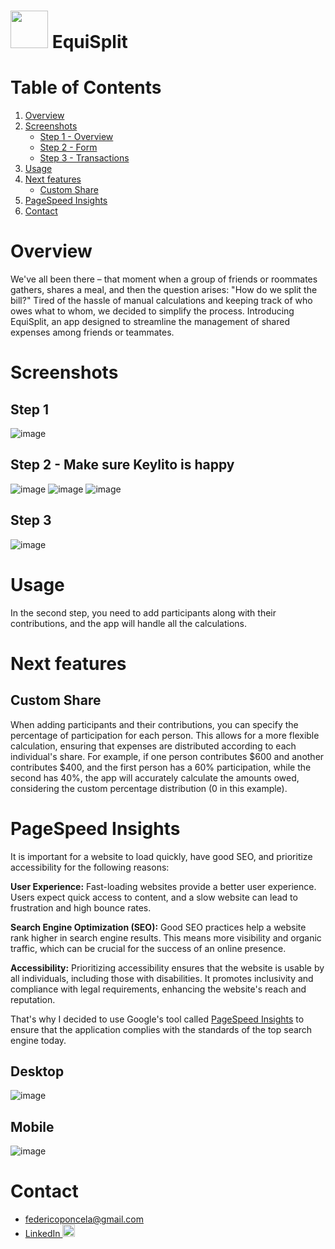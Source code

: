 # [<img width="60" src="https://github.com/Fedevs/SplitExpenses/assets/86263343/3dad777d-8d6e-485b-aaa5-104d827edf72"/>](https://equisplit-nine.vercel.app/) EquiSplit


# Table of Contents
1. [Overview](#overview)
2. [Screenshots](#screenshots)
   - [Step 1 - Overview](#step-1)
   - [Step 2 - Form](#step-2---make-sure-keylito-is-happy)
   - [Step 3 - Transactions](#step-3)
3. [Usage](#usage)
4. [Next features](#next-features)
   - [Custom Share](#custom-share)
5. [PageSpeed Insights](#pagespeed-insights)
6. [Contact](#contact)


# Overview

We've all been there – that moment when a group of friends or roommates gathers, shares a meal, and then the question arises: "How do we split the bill?" Tired of the hassle of manual calculations and keeping track of who owes what to whom, we decided to simplify the process. Introducing EquiSplit, an app designed to streamline the management of shared expenses among friends or teammates.


# Screenshots

## Step 1
![image](https://github.com/Fedevs/SplitExpenses/assets/86263343/df77d9dd-e9f1-4b78-8530-845b129effcd)

## Step 2 - Make sure Keylito is happy
![image](https://github.com/Fedevs/EquiSplit/assets/86263343/f4587aae-0d16-48c7-a26b-88b9ffa6b9d8) ![image](https://github.com/Fedevs/EquiSplit/assets/86263343/a1a2df7c-0f7a-4b53-818e-51c0d45bdf7c) ![image](https://github.com/Fedevs/EquiSplit/assets/86263343/676a9759-8ec3-4839-bd90-ec4092c974db)

## Step 3
![image](https://github.com/Fedevs/EquiSplit/assets/86263343/afbc1c4a-3819-448c-abc1-7851bc90c9c9)


# Usage

In the second step, you need to add participants along with their contributions, and the app will handle all the calculations.


# Next features

## Custom Share
When adding participants and their contributions, you can specify the percentage of participation for each person. This allows for a more flexible calculation, ensuring that expenses are distributed according to each individual's share. For example, if one person contributes $600 and another contributes $400, and the first person has a 60% participation, while the second has 40%, the app will accurately calculate the amounts owed, considering the custom percentage distribution (0 in this example).


# PageSpeed Insights

It is important for a website to load quickly, have good SEO, and prioritize accessibility for the following reasons:

**User Experience:** Fast-loading websites provide a better user experience. Users expect quick access to content, and a slow website can lead to frustration and high bounce rates.

**Search Engine Optimization (SEO):** Good SEO practices help a website rank higher in search engine results. This means more visibility and organic traffic, which can be crucial for the success of an online presence.

**Accessibility:** Prioritizing accessibility ensures that the website is usable by all individuals, including those with disabilities. It promotes inclusivity and compliance with legal requirements, enhancing the website's reach and reputation.

That's why I decided to use Google's tool called [PageSpeed Insights](https://developers.google.com/speed/docs/insights/v5/about) to ensure that the application complies with the standards of the top search engine today.

## Desktop
![image](https://github.com/Fedevs/EquiSplit/assets/86263343/6acf8978-90be-4b8d-a379-55fe792f4d29)

## Mobile
![image](https://github.com/Fedevs/EquiSplit/assets/86263343/85ca0190-b9bf-4acf-94da-5628988f0d25)


# Contact

- federicoponcela@gmail.com
- [LinkedIn <img src=https://user-images.githubusercontent.com/86263343/213340048-75cfd524-52a4-4ade-8fe3-5ddcb5d63de1.png width="20" height="20" alt="Linkedin logo">](https://www.linkedin.com/in/federicoponcela/?locale=en_US)

